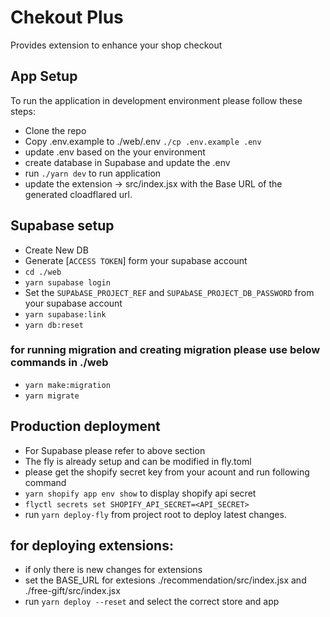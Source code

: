# Chekout Plus

Provides extension to enhance your shop checkout
## App Setup

To run the application in development environment please follow these steps: 

- Clone the repo
- Copy .env.example to ./web/.env `./cp .env.example .env`
- update .env based on the your environment 
- create database in Supabase and update the .env
- run `./yarn dev` to run application
- update the extension -> src/index.jsx with the Base URL of the generated cloadflared url.

## Supabase setup
- Create New DB
- Generate [`ACCESS TOKEN`] form your supabase account 
- `cd ./web`
- `yarn supabase login` 
- Set the `SUPAbASE_PROJECT_REF` and `SUPAbASE_PROJECT_DB_PASSWORD` from your supabase account
- `yarn supabase:link` 
- `yarn db:reset`

### for running migration and creating migration please use below commands in ./web
- `yarn make:migration`
- `yarn migrate`


## Production deployment
- For Supabase please refer to above section 
- The fly is already setup and can be modified in fly.toml
- please get the shopify secret key from your acount and run following command
- `yarn shopify app env show` to display shopify api secret
- `flyctl secrets set SHOPIFY_API_SECRET=<API_SECRET>`
- run `yarn deploy-fly` from project root to deploy latest changes.

##  for deploying extensions:
- if only there is new changes for extensions
- set the BASE_URL for extesions ./recommendation/src/index.jsx  and ./free-gift/src/index.jsx 
- run `yarn deploy --reset` and select the correct store and app


